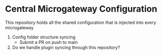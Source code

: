# Central Microgateway Configuration

This repository holds all the shared configuration that is injected into every microgateway

1. Config folder structure syncing
    - Submit a PR on push to main
2. Do we handle plugin syncing through this repository?
